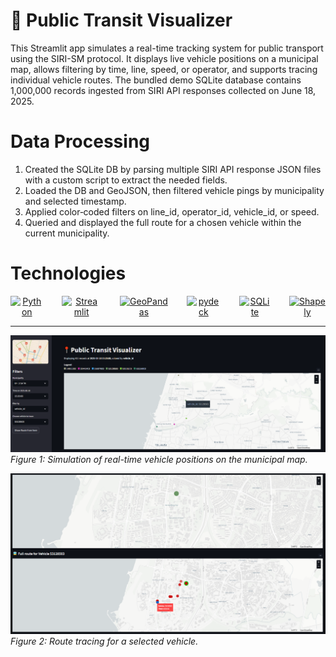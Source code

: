# 📍 Public Transit Visualizer
This Streamlit app simulates a real-time tracking system for public transport using the SIRI-SM protocol. It displays live vehicle positions on a municipal map, allows filtering by time, line, speed, or operator, and supports tracing individual vehicle routes. The bundled demo SQLite database contains 1,000,000 records ingested from SIRI API responses collected on June 18, 2025.

# Data Processing
1. Created the SQLite DB by parsing multiple SIRI API response JSON files with a custom script to extract the needed fields.
2. Loaded the DB and GeoJSON, then filtered vehicle pings by municipality and selected timestamp.
3. Applied color‐coded filters on line_id, operator_id, vehicle_id, or speed.
4. Queried and displayed the full route for a chosen vehicle within the current municipality.

# Technologies
<p align="center" style="display: flex; justify-content: center; gap: 30px;">
  <a href="https://www.python.org/">
    <img src="https://img.shields.io/badge/Python-3.11-blue?logo=python" alt="Python" />
  </a>
  <a href="https://streamlit.io/">
    <img src="https://img.shields.io/badge/Streamlit-1.22-orange?logo=streamlit" alt="Streamlit" />
  </a>
  <a href="https://geopandas.org/">
    <img src="https://img.shields.io/badge/GeoPandas-0.14-teal?logo=geopandas" alt="GeoPandas" />
  </a>
  <a href="https://pydeck.gl/">
    <img src="https://img.shields.io/badge/pydeck-0.8-blue?logo=deck.gl" alt="pydeck" />
  </a>
  <a href="https://sqlite.org/">
    <img src="https://img.shields.io/badge/SQLite-3.39-lightgrey?logo=sqlite" alt="SQLite" />
  </a>
  <a href="https://shapely.readthedocs.io/">
    <img src="https://img.shields.io/badge/Shapely-2.1-green?logo=shapely" alt="Shapely" />
  </a>
</p>

---

![Main View](assets/main_view.png)  
*Figure 1: Simulation of real-time vehicle positions on the municipal map.*

![Route Tracing View](assets/route_tracing_view.png)  
*Figure 2: Route tracing for a selected vehicle.*